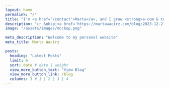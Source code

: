 ```yaml
---
layout: home
permalink: "/"
title: "I'm <a href='/contact'>Marta</a>, and I grow <strong>e-com & tech companies</strong> profitably with affiliate marketing. 🚀"
description: "👉 &nbsp;<a href='https://martawacirz.com/blog/2023-12-27-affiliate-marketing-for-DTC-brand/'>affiliate marketing</a><br> 👉&nbsp;<a href='https://martawacirz.com/blog/2024-04-01-digital-PR/'> performance PR</a><br>👉&nbsp;product management<br>"
image: "/assets/images/mockup.png"

meta_description: "Welcome to my personal website"
meta_title: Marta Wacirz

posts:
  heading: "Latest Posts"
  limit: 6
  sort: date # date | weight
  view_more_button_text: "View Blog"
  view_more_button_link: /blog
  columns: 3 # 1 | 2 | 3 | 4
---
```

